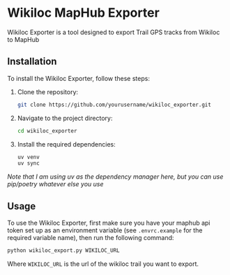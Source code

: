 # Wikiloc MapHub Exporter

Wikiloc Exporter is a tool designed to export Trail GPS tracks from Wikiloc to MapHub

## Installation

To install the Wikiloc Exporter, follow these steps:

1. Clone the repository:
    ```sh
    git clone https://github.com/yourusername/wikiloc_exporter.git
    ```
2. Navigate to the project directory:
    ```sh
    cd wikiloc_exporter
    ```
3. Install the required dependencies:
    ```sh
    uv venv
    uv sync
    ```

*Note that I am using uv as the dependency manager here, but you can use pip/poetry whatever else you use*

## Usage

To use the Wikiloc Exporter, first make sure you have your maphub api token set up as an environment variable (see `.envrc.example` for the required variable name), then run the following command:
```sh
python wikiloc_export.py WIKILOC_URL
```

Where `WIKILOC_URL` is the url of the wikiloc trail you want to export.
